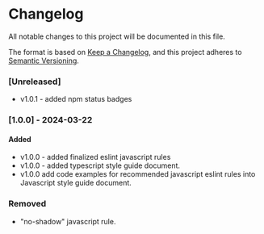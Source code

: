 # Changelog

All notable changes to this project will be documented in this file.

The format is based on [Keep a Changelog](https://keepachangelog.com/en/1.0.0/),
and this project adheres to [Semantic Versioning](https://semver.org/spec/v2.0.0.html).

### [Unreleased]

- v1.0.1 - added npm status badges

### [1.0.0] - 2024-03-22

#### Added

- v1.0.0 - added finalized eslint javascript rules
- v1.0.0 - added typescript style guide document.
- v1.0.0 add code examples for recommended javascript eslint rules into Javascript style guide document.

### Removed

- "no-shadow" javascript rule.
